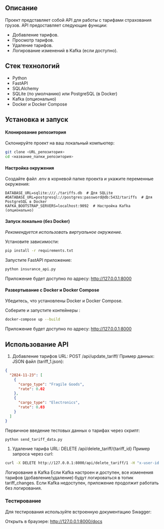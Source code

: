 ## Описание
Проект представляет собой API для работы с тарифами страхования грузов. API предоставляет следующие функции:

- Добавление тарифов.
- Просмотр тарифов.
- Удаление тарифов.
- Логирование изменений в Kafka (если доступно).

## Стек технологий
- Python 
- FastAPI
- SQLAlchemy
- SQLite (по умолчанию) или PostgreSQL (в Docker)
- Kafka (опционально)
- Docker и Docker Compose

##  Установка и запуск
#### Клонирование репозитория
Склонируйте проект на ваш локальный компьютер:

```bash
git clone <URL_репозитория>
cd <название_папки_репозитория>
```
#### Настройка окружения
Создайте файл .env в корневой папке проекта и укажите переменные окружения:

```env
DATABASE_URL=sqlite:///./tariffs.db  # Для SQLite
#DATABASE_URL=postgresql://postgres:password@db:5432/tariffs  # Для PostgreSQL в Docker
KAFKA_BOOTSTRAP_SERVERS=localhost:9092  # Настройка Kafka (опционально)
```
#### Запуск локально (без Docker)

_Рекомендуется использовать виртуальное окружение._

Установите зависимости:

```bash
pip install -r requirements.txt
```
Запустите FastAPI приложение:

```bash
python insurance_api.py
```
Приложение будет доступно по адресу: http://127.0.0.1:8000

#### Развертывание с Docker и Docker Compose
Убедитесь, что установлены Docker и Docker Compose.

Соберите и запустите контейнеры :

```bash
docker-compose up --build
```
Приложение будет доступно по адресу: http://127.0.0.1:8000

## Использование API
1. Добавление тарифов
URL: POST /api/update_tariff/
Пример данных:
JSON файл (tariff_1.json):

```json
{
  "2024-11-23": [
    {
      "cargo_type": "Fragile Goods",
      "rate": 0.02
    },
    {
      "cargo_type": "Electronics",
      "rate": 0.03
    }
  ]
}
```
Первичное введение тестовых данных о тарифах через скрипт:

```bash
python send_tariff_data.py
```
1. Удаление тарифа
URL: DELETE /api/delete_tariff/{tariff_id}
Пример запроса через curl:

```bash
curl -X DELETE http://127.0.0.1:8000/api/delete_tariff/1 -H "x-user-id: 123"
```
Логирование в Kafka
Если Kafka настроен и доступен, все изменения тарифов (добавление/удаление) будут логироваться в топик tariff_changes. Если Kafka недоступен, приложение продолжит работать без логирования.


### Тестирование
Для тестирования используйте встроенную документацию Swagger:

Открыть в браузере: http://127.0.0.1:8000/docs
